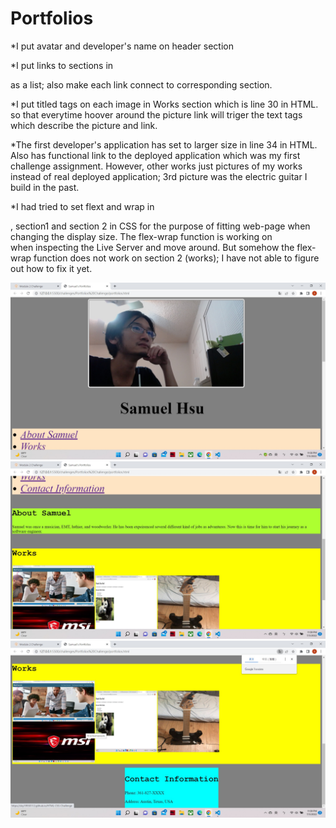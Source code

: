 # Portfolios
*I put avatar and  developer's name on header section

*I put links to sections in <nav> as a list; also make each link connect to corresponding section.

*I put titled tags on each image in Works section which is line 30 in HTML. so that everytime hoover around the picture link will triger the text tags which describe the picture and link.

*The first developer's application has set to larger size in line 34 in HTML. Also has functional link to the deployed application which was my first challenge assignment. However, other works just pictures of my works instead of real deployed application; 3rd picture was the electric guitar I build in the past.

*I had tried to set flext and wrap in <nav>, section1 and section 2 in CSS for the purpose of fitting web-page when changing the display size. The flex-wrap function is working on <nav> when inspecting the Live Server and move around. But somehow the flex-wrap function does not work on section 2 (works); I have not able to figure out how to fix it yet.


![image one](./image/P1.jpg)
![image one](./image/P2.jpg)
![image one](./image/P3.jpg)